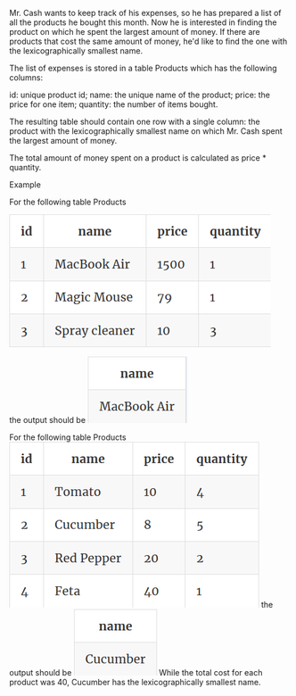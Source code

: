 Mr. Cash wants to keep track of his expenses, so he has prepared a list of all the products he bought this month. Now he is interested in finding the product on which he spent the largest amount of money. If there are products that cost the same amount of money, he'd like to find the one with the lexicographically smallest name.

The list of expenses is stored in a table Products which has the following columns:

id: unique product id;
name: the unique name of the product;
price: the price for one item;
quantity: the number of items bought.

The resulting table should contain one row with a single column: the product with the lexicographically smallest name on which Mr. Cash spent the largest amount of money.

The total amount of money spent on a product is calculated as price * quantity.

Example

For the following table Products

![title](07-1.png)

the output should be
![title](07-2.png)

For the following table Products
![title](07-3.png)
the output should be
![title](07-4.png)
While the total cost for each product was 40, Cucumber has the lexicographically smallest name.


